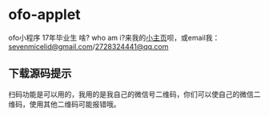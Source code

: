 # ofo-applet
ofo小程序
17年毕业生
啥? who am i?来我的[小主页](https://micelid.github.io)呗，或email我：sevenmicelid@gmail.com/2728324441@qq.com

## 下载源码提示
扫码功能是可以用的，我用的是我自己的微信号二维码，你们可以使自己的微信二维码，使用其他二维码可能报错哦。
